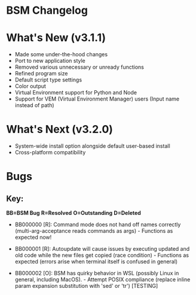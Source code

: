 # BSM Changelog

# What's New (v3.1.1)
- Made some under-the-hood changes
- Port to new application style
- Removed various unnecessary or unready functions
- Refined program size
- Default script type settings
- Color output
- Virtual Environment support for Python and Node
- Support for VEM (Virtual Environment Manager) users (Input name instead of path)

# What's Next (v3.2.0)
- System-wide install option alongside default user-based install
- Cross-platform compatibility

# Bugs
## Key:
**BB=BSM Bug**
**R=Resolved**
**O=Outstanding**
**D=Deleted**

- BB000000 [R]: Command mode does not hand off names correctly (multi-arg-acceptance reads commands as args)
        - Functions as expected now!

- BB000001 [R]: Autoupdate will cause issues by executing updated and old code while the new files get copied (race condition)
        - Functions as expected (errors arise when terminal itself is confused in general)

- BB000002 [O]: BSM has quirky behavior in WSL (possibly Linux in general, including MacOS).
        - Attempt POSIX compliance (replace inline param expansion substitution with 'sed' or 'tr') [TESTING]
